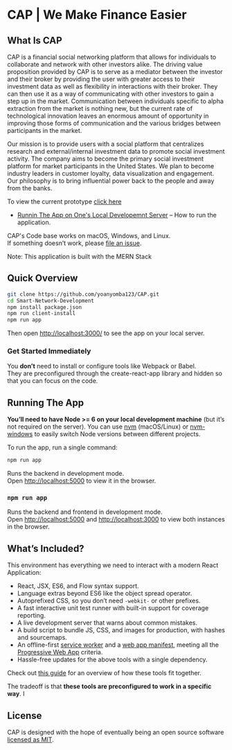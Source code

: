 # CAP | We Make Finance Easier

## What Is CAP 

CAP is a  financial  social  networking  platform  that  allows  for  individuals  to  collaborate  and  network  with  other  investors  alike. The driving value proposition provided by CAP is to serve  as  a  mediator  between  the  investor  and  their  broker  by  providing the user with greater access to their investment data as well as flexibility in interactions with their broker. They  can  then  use  it  as  a  way  of  communicating  with  other  investors  to  gain  a  step  up  in  the  market.  Communication  between  individuals  specific to alpha extraction from the market  is  nothing  new,  but  the  current    rate  of  technological innovation  leaves  an  enormous  amount  of  opportunity  in  improving  those  forms  of  communication  and  the  various  bridges  between  participants  in  the  market.  

Our  mission  is  to  provide  users  with  a  social  platform  that  centralizes  research  and  external/internal  investment  data  to  promote  social  investment  activity.    The  company  aims  to  become  the  primary  social  investment  platform  for  market  participants  in  the  United  States.  We  plan  to  become  industry  leaders  in  customer  loyalty,  data  visualization  and  engagement.  Our  philosophy  is  to  bring  influential  power  back  to  the  people  and  away  from  the  banks.

To view the current prototype [click here](http://calm-beach-77261.herokuapp.com/)

* [Runnin The App on One's Local Developemnt Server](#running-the-app) – How to run the application.

CAP's Code base  works on macOS, Windows, and Linux.<br>
If something doesn’t work, please [file an issue](https://github.com/yoanyomba123/CAP/issues/new).

Note: This application is built with the MERN Stack

## Quick Overview

```sh
git clone https://github.com/yoanyomba123/CAP.git
cd Smart-Network-Development
npm install package.json
npm run client-install
npm run app
```

Then open [http://localhost:3000/](http://localhost:3000/) to see the app on your local server.<br>

### Get Started Immediately

You **don’t** need to install or configure tools like Webpack or Babel.<br>
They are preconfigured through the create-react-app library and hidden so that you can focus on the code.

## Running The App

**You’ll need to have Node >= 6 on your local development machine** (but it’s not required on the server). You can use [nvm](https://github.com/creationix/nvm#installation) (macOS/Linux) or [nvm-windows](https://github.com/coreybutler/nvm-windows#node-version-manager-nvm-for-windows) to easily switch Node versions between different projects.

To run the app, run a single command:

```sh
npm run app
```
Runs the backend in development mode.<br>
Open [http://localhost:5000](http://localhost:5000) to view it in the browser.

### `npm run app`

Runs the backend and frontend in development mode.<br>
Open [http://localhost:5000](http://localhost:5000) and [http://localhost:3000](http://localhost:3000) to view both instances in the browser.

## What’s Included?

This environment has everything we need to interact with a modern React Application:

* React, JSX, ES6, and Flow syntax support.
* Language extras beyond ES6 like the object spread operator.
* Autoprefixed CSS, so you don’t need `-webkit-` or other prefixes.
* A fast interactive unit test runner with built-in support for coverage reporting.
* A live development server that warns about common mistakes.
* A build script to bundle JS, CSS, and images for production, with hashes and sourcemaps.
* An offline-first [service worker](https://developers.google.com/web/fundamentals/getting-started/primers/service-workers) and a [web app manifest](https://developers.google.com/web/fundamentals/engage-and-retain/web-app-manifest/), meeting all the [Progressive Web App](https://github.com/facebook/create-react-app/blob/master/packages/react-scripts/template/README.md#making-a-progressive-web-app) criteria.
* Hassle-free updates for the above tools with a single dependency.

Check out [this guide](https://github.com/nitishdayal/cra_closer_look) for an overview of how these tools fit together.

The tradeoff is that **these tools are preconfigured to work in a specific way**. I

## License

CAP is designed with the hope of eventually being an open source software [licensed as MIT](https://github.com/facebook/create-react-app/blob/master/LICENSE).
